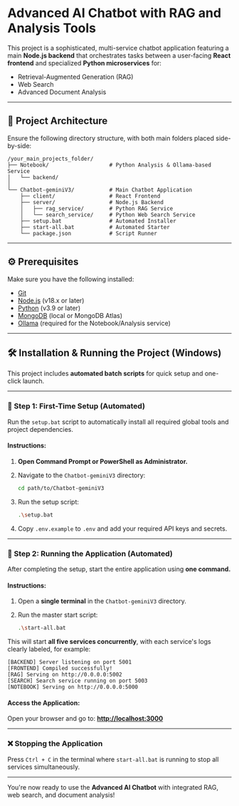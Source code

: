 # Advanced AI Chatbot with RAG and Analysis Tools

This project is a sophisticated, multi-service chatbot application featuring a main **Node.js backend** that orchestrates tasks between a user-facing **React frontend** and specialized **Python microservices** for:

* Retrieval-Augmented Generation (RAG)
* Web Search
* Advanced Document Analysis

---

## 📁 Project Architecture

Ensure the following directory structure, with both main folders placed side-by-side:

```
/your_main_projects_folder/
├── Notebook/                   # Python Analysis & Ollama-based Service
│   └── backend/
│
└── Chatbot-geminiV3/           # Main Chatbot Application
    ├── client/                 # React Frontend
    ├── server/                 # Node.js Backend
    │   ├── rag_service/        # Python RAG Service
    │   └── search_service/     # Python Web Search Service
    ├── setup.bat               # Automated Installer
    ├── start-all.bat           # Automated Starter
    └── package.json            # Script Runner
```

---

## ⚙️ Prerequisites

Make sure you have the following installed:

* [Git](https://git-scm.com/)
* [Node.js](https://nodejs.org/) (v18.x or later)
* [Python](https://www.python.org/) (v3.9 or later)
* [MongoDB](https://www.mongodb.com/try/download/community) (local or MongoDB Atlas)
* [Ollama](https://ollama.com/) (required for the Notebook/Analysis service)

---

## 🛠️ Installation & Running the Project (Windows)

This project includes **automated batch scripts** for quick setup and one-click launch.

---

### 📅 Step 1: First-Time Setup (Automated)

Run the `setup.bat` script to automatically install all required global tools and project dependencies.

#### Instructions:

1. **Open Command Prompt or PowerShell as Administrator.**
2. Navigate to the `Chatbot-geminiV3` directory:

   ```bash
   cd path/to/Chatbot-geminiV3
   ```
3. Run the setup script:

   ```bash
   .\setup.bat
   ```
4. Copy `.env.example` to `.env` and add your required API keys and secrets.

---

### 🔄 Step 2: Running the Application (Automated)

After completing the setup, start the entire application using **one command.**

#### Instructions:

1. Open a **single terminal** in the `Chatbot-geminiV3` directory.
2. Run the master start script:

   ```bash
   .\start-all.bat
   ```

This will start **all five services concurrently**, with each service's logs clearly labeled, for example:

```
[BACKEND] Server listening on port 5001
[FRONTEND] Compiled successfully!
[RAG] Serving on http://0.0.0.0:5002
[SEARCH] Search service running on port 5003
[NOTEBOOK] Serving on http://0.0.0.0:5000
```

#### Access the Application:

Open your browser and go to:
**[http://localhost:3000](http://localhost:3000)**

---

### ❌ Stopping the Application

Press `Ctrl + C` in the terminal where `start-all.bat` is running to stop all services simultaneously.

---

You're now ready to use the **Advanced AI Chatbot** with integrated RAG, web search, and document analysis!
